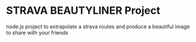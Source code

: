 # STRAVA BEAUTYLINER Project

node.js project to extrapolate a strava routes and produce a beautiful image to share with your friends